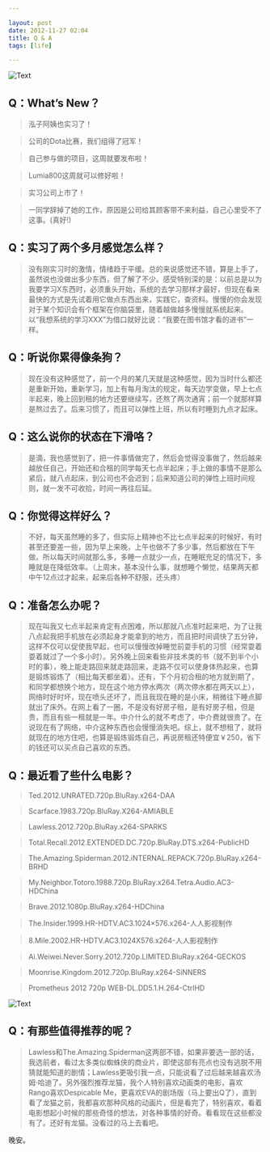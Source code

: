 ```yaml
---

layout: post
date: 2012-11-27 02:04
title: Q & A
tags: [life]

---
```


![Text](https://dl.dropboxusercontent.com/u/24683331/blog_img/2012-11-27-q-and-a/Car.jpg)

<!-- more -->

## Q：What’s New？

> 泓子阿姨也实习了！

> 公司的Dota比赛，我们组得了冠军！

> 自己参与做的项目，这周就要发布啦！

> Lumia800这周就可以修好啦！

> 实习公司上市了！

> 一同学辞掉了她的工作，原因是公司给其顾客带不来利益，自己心里受不了这事。(真好!) 

## Q：实习了两个多月感觉怎么样？

> 没有刚实习时的激情，情绪趋于平缓。总的来说感觉还不错，算是上手了，虽然说也没做出多少东西，但了解了不少。感受特别深的是：以前总是以为我要学习X东西时，必须重头开始，系统的去学习那样才最好，但现在看来最快的方式是先试着用它做点东西出来，实践它，查资料。慢慢的你会发现对于某个知识会有个框架在你脑袋里，随着越做越多慢慢就系统起来。以“我想系统的学习XXX”为借口就好比说：“我要在图书馆才看的进书”一样。

## Q：听说你累得像条狗？

> 现在没有这种感觉了，前一个月的某几天就是这种感觉，因为当时什么都还是重新开始，重新学习，加上有每月淘汰的规定，每天边学变做，早上七点半起来，晚上回到租的地方还要继续写，还熬了两次通宵；前一个就那样算是熬过去了。后来习惯了，而且可以弹性上班，所以有时睡到九点才起床。

## Q：这么说你的状态在下滑咯？

> 是滴，我也感觉到了，把一件事情做完了，然后会觉得没事做了，然后越来越放任自己，开始还和合租的同学每天七点半起床；手上做的事情不是那么紧后，就八点起床，到公司也不会迟到；后来知道公司的弹性上班时间规则，就一发不可收拾，时间一再往后延。

## Q：你觉得这样好么？

> 不好，每天虽然睡的多了，但实际上精神也不比七点半起来的时候好，有时甚至还要差一些，因为早上来晚，上午也做不了多少事，然后都放在下午做。所以每天时间就那么多，多睡一点就少一点，在睡眠充足的情况下，多睡就是在降低效率。（上周末，基本没什么事，就想睡个懒觉，结果两天都中午12点过才起来，起来后各种不舒服，还头疼）

## Q：准备怎么办呢？

> 现在叫我又七点半起来肯定有点困难，所以那就八点准时起来吧，为了让我八点起我把手机放在必须起身才能拿到的地方，而且把时间调快了五分钟，这样不仅可以促使我早起，也可以慢慢改掉睡觉前耍手机的习惯（经常耍着耍着就过了一个多小时）。另外晚上回来看些非技术类的书（就不到半个小时的事），晚上能走路回来就走路回来，走路不仅可以使身体热起来，也算是锻炼锻炼了（相比每天都坐着）。还有，下个月初合租的地方就到期了，和同学都想换个地方，现在这个地方停水两次（两次停水都在两天以上），网络时好时坏，现在喷头还坏了，而且我现在睡的是小床，稍微往下睡点脚就出了床外。在网上看了一圈，不是没有好房子租，是有好房子租，但是贵，而且有些一租就是一年。中介什么的就不考虑了，中介费就很贵了。在说现在有了网络，中介这种东西也会慢慢消失吧。综上，就不想租了，就将就现在的地方住吧，也算是锻炼锻炼自己，再说房租还特便宜￥250，省下的钱还可以买点自己喜欢的东西。

## Q：最近看了些什么电影？

> Ted.2012.UNRATED.720p.BluRay.x264-DAA

> Scarface.1983.720p.BluRay.X264-AMIABLE

> Lawless.2012.720p.BluRay.x264-SPARKS

> Total.Recall.2012.EXTENDED.DC.720p.BluRay.DTS.x264-PublicHD

> The.Amazing.Spiderman.2012.iNTERNAL.REPACK.720p.BluRay.x264-BRHD

> My.Neighbor.Totoro.1988.720p.BluRay.x264.Tetra.Audio.AC3-HDChina

> Brave.2012.1080p.BluRay.x264-HDChina

> The.Insider.1999.HR-HDTV.AC3.1024×576.x264-人人影视制作

> 8.Mile.2002.HR-HDTV.AC3.1024X576.x264-人人影视制作

> Ai.Weiwei.Never.Sorry.2012.720p.LIMITED.BluRay.x264-GECKOS

> Moonrise.Kingdom.2012.720p.BluRay.x264-SiNNERS

> Prometheus 2012 720p WEB-DL.DD5.1.H.264-CtrlHD

![Text](https://dl.dropboxusercontent.com/u/24683331/blog_img/2012-11-27-q-and-a/Totoro.jpg)

## Q：有那些值得推荐的呢？

> Lawless和The.Amazing.Spiderman这两部不错，如果非要选一部的话，我选前者，看过太多类似蜘蛛侠的商业片，即使这部有亮点也没有逃脱不用猜就能知道的剧情；Lawless更吸引我一点，只能说看了过后越来越喜欢汤姆·哈迪了。另外强烈推荐龙猫，我个人特别喜欢动画类的电影，喜欢Rango喜欢Despicable Me，更喜欢EVA的剧场版（马上要出Q了），直到看了龙猫之前，我都喜欢那种风格的动画片，但是看完了，特别喜欢，看着电影想起小时候的那些奇怪的想法，对各种事情的好奇。看看现在这些都没有了。还好有龙猫。没看过的马上去看吧。


晚安。